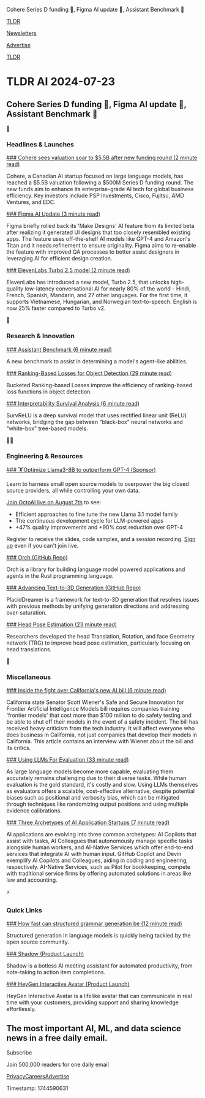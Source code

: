 Cohere Series D funding 🚀, Figma AI update 🎨, Assistant Benchmark 💯

[TLDR](/)

[Newsletters](/newsletters)

[Advertise](https://advertise.tldr.tech/)

[TLDR](/)

# TLDR AI 2024-07-23

## Cohere Series D funding 🚀, Figma AI update 🎨, Assistant Benchmark 💯

🚀

### Headlines & Launches

[### Cohere sees valuation soar to $5.5B after new funding round (2 minute read)](https://seekingalpha.com/news/4126270-ai-startup-cohere-sees-valuation-soar-to-55b-after-new-funding-round?utm_source=tldrai)

Cohere, a Canadian AI startup focused on large language models, has reached a $5.5B valuation following a $500M Series D funding round. The new funds aim to enhance its enterprise-grade AI tech for global business efficiency. Key investors include PSP Investments, Cisco, Fujitsu, AMD Ventures, and EDC.

[### Figma AI Update (3 minute read)](https://www.figma.com/blog/inside-figma-a-retrospective-on-make-designs?utm_source=tldrai)

Figma briefly rolled back its 'Make Designs' AI feature from its limited beta after realizing it generated UI designs that too closely resembled existing apps. The feature uses off-the-shelf AI models like GPT-4 and Amazon's Titan and it needs refinement to ensure originality. Figma aims to re-enable the feature with improved QA processes to better assist designers in leveraging AI for efficient design creation.

[### ElevenLabs Turbo 2.5 model (2 minute read)](https://threadreaderapp.com/thread/1814332360885698692.html?utm_source=tldrai)

ElevenLabs has introduced a new model, Turbo 2.5, that unlocks high-quality low-latency conversational AI for nearly 80% of the world - Hindi, French, Spanish, Mandarin, and 27 other languages. For the first time, it supports Vietnamese, Hungarian, and Norwegian text-to-speech. English is now 25% faster compared to Turbo v2.

🧠

### Research & Innovation

[### Assistant Benchmark (6 minute read)](https://assistantbench.github.io/?utm_source=tldrai)

A new benchmark to assist in determining a model's agent-like abilities.

[### Ranking-Based Losses for Object Detection (29 minute read)](https://arxiv.org/abs/2407.14204v1?utm_source=tldrai)

Bucketed Ranking-based Losses improve the efficiency of ranking-based loss functions in object detection.

[### Interpretability Survival Analysis (6 minute read)](https://arxiv.org/abs/2407.14463v1?utm_source=tldrai)

SurvReLU is a deep survival model that uses rectified linear unit (ReLU) networks, bridging the gap between "black-box" neural networks and "white-box" tree-based models.

👨‍💻

### Engineering & Resources

[### 🏋️Optimize Llama3-8B to outperform GPT-4 (Sponsor)](https://octo.ai/cp/webinar-optimizing-llms/?utm_source=tldr&amp;utm_medium=newsletter&amp;utm_campaign=fine-tuning)

Learn to harness small open source models to overpower the big closed source providers, all while controlling your own data.

[Join OctoAI live on August 7th](https://octo.ai/cp/webinar-optimizing-llms/?utm_source=tldr&utm_medium=newsletter&utm_campaign=fine-tuning) to see:

* Efficient approaches to fine tune the new Llama 3.1 model family
* The continuous development cycle for LLM-powered apps
* +47% quality improvements and +90% cost reduction over GPT-4

Register to receive the slides, code samples, and a session recording. [Sign up](https://octo.ai/cp/webinar-optimizing-llms/?utm_source=tldr&utm_medium=newsletter&utm_campaign=fine-tuning) even if you can't join live.

[### Orch (GitHub Repo)](https://github.com/guywaldman/orch?utm_source=tldrai)

Orch is a library for building language model powered applications and agents in the Rust programming language.

[### Advancing Text-to-3D Generation (GitHub Repo)](https://github.com/hansenhuang0823/placiddreamer?utm_source=tldrai)

PlacidDreamer is a framework for text-to-3D generation that resolves issues with previous methods by unifying generation directions and addressing over-saturation.

[### Head Pose Estimation (23 minute read)](https://arxiv.org/abs/2407.14136v1?utm_source=tldrai)

Researchers developed the head Translation, Rotation, and face Geometry network (TRG) to improve head pose estimation, particularly focusing on head translations.

🎁

### Miscellaneous

[### Inside the fight over California's new AI bill (6 minute read)](https://www.vox.com/future-perfect/361562/california-ai-bill-scott-wiener-sb-1047?utm_source=tldrai)

California state Senator Scott Wiener's Safe and Secure Innovation for Frontier Artificial Intelligence Models bill requires companies training 'frontier models' that cost more than $100 million to do safety testing and be able to shut off their models in the event of a safety incident. The bill has received heavy criticism from the tech industry. It will affect everyone who does business in California, not just companies that develop their models in California. This article contains an interview with Wiener about the bill and its critics.

[### Using LLMs For Evaluation (33 minute read)](https://cameronrwolfe.substack.com/p/llm-as-a-judge?utm_source=tldrai)

As large language models become more capable, evaluating them accurately remains challenging due to their diverse tasks. While human evaluation is the gold standard, it's costly and slow. Using LLMs themselves as evaluators offers a scalable, cost-effective alternative, despite potential biases such as positional and verbosity bias, which can be mitigated through techniques like randomizing output positions and using multiple evidence calibrations.

[### Three Archetypes of AI Application Startups (7 minute read)](https://www.tanayj.com/p/three-archetypes-of-ai-application?utm_source=tldrai)

AI applications are evolving into three common archetypes: AI Copilots that assist with tasks, AI Colleagues that autonomously manage specific tasks alongside human workers, and AI-Native Services which offer end-to-end services that integrate AI with human input. GitHub Copilot and Devin exemplify AI Copilots and Colleagues, aiding in coding and engineering, respectively. AI-Native Services, such as Pilot for bookkeeping, compete with traditional service firms by offering automated solutions in areas like law and accounting.

⚡️

### Quick Links

[### How fast can structured grammar generation be (12 minute read)](https://blog.dottxt.co/how-fast-cfg.html?utm_source=tldrai)

Structured generation in language models is quickly being tackled by the open source community.

[### Shadow (Product Launch)](https://www.producthunt.com/posts/shadow-4564a43c-70ae-478d-945c-eec410d105ab?utm_source=tldrai)

Shadow is a botless AI meeting assistant for automated productivity, from note-taking to action item completions.

[### HeyGen Interactive Avatar (Product Launch)](https://www.producthunt.com/posts/heygen-interactive-avatar?utm_source=tldrai)

HeyGen Interactive Avatar is a lifelike avatar that can communicate in real time with your customers, providing support and sharing knowledge effortlessly.

## The most important AI, ML, and data science news in a free daily email.

Subscribe

Join 500,000 readers for one daily email

[Privacy](/privacy)[Careers](https://jobs.ashbyhq.com/tldr.tech)[Advertise](/ai/advertise)

Timestamp: 1744590631